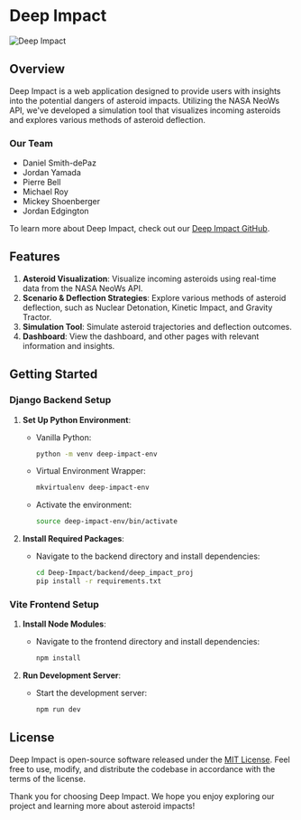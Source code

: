 # Deep Impact

![Deep Impact](https://dalle-image-storage.s3.amazonaws.com/1715997915066.jpeg)

## Overview

Deep Impact is a web application designed to provide users with insights into the potential dangers of asteroid impacts. Utilizing the NASA NeoWs API, we've developed a simulation tool that visualizes incoming asteroids and explores various methods of asteroid deflection.

### Our Team

- Daniel Smith-dePaz
- Jordan Yamada
- Pierre Bell
- Michael Roy
- Mickey Shoenberger
- Jordan Edgington

To learn more about Deep Impact, check out our [Deep Impact GitHub](https://github.com/Team-Deep-Impact/Deep-Impact).

## Features

1. **Asteroid Visualization**: Visualize incoming asteroids using real-time data from the NASA NeoWs API.
2. **Scenario & Deflection Strategies**: Explore various methods of asteroid deflection, such as Nuclear Detonation, Kinetic Impact, and Gravity Tractor.
3. **Simulation Tool**: Simulate asteroid trajectories and deflection outcomes.
4. **Dashboard**: View the dashboard, and other pages with relevant information and insights.

## Getting Started

### Django Backend Setup

1. **Set Up Python Environment**:
    - Vanilla Python:
        ```sh
        python -m venv deep-impact-env
        ```
    - Virtual Environment Wrapper:
        ```sh
        mkvirtualenv deep-impact-env
        ```
    - Activate the environment:
        ```sh
        source deep-impact-env/bin/activate
        ```

2. **Install Required Packages**:
    - Navigate to the backend directory and install dependencies:
        ```sh
        cd Deep-Impact/backend/deep_impact_proj
        pip install -r requirements.txt
        ```

### Vite Frontend Setup

1. **Install Node Modules**:
    - Navigate to the frontend directory and install dependencies:
        ```sh
        npm install
        ```

2. **Run Development Server**:
    - Start the development server:
        ```sh
        npm run dev
        ```

## License

Deep Impact is open-source software released under the [MIT License](LICENSE). Feel free to use, modify, and distribute the codebase in accordance with the terms of the license.

Thank you for choosing Deep Impact. We hope you enjoy exploring our project and learning more about asteroid impacts!
